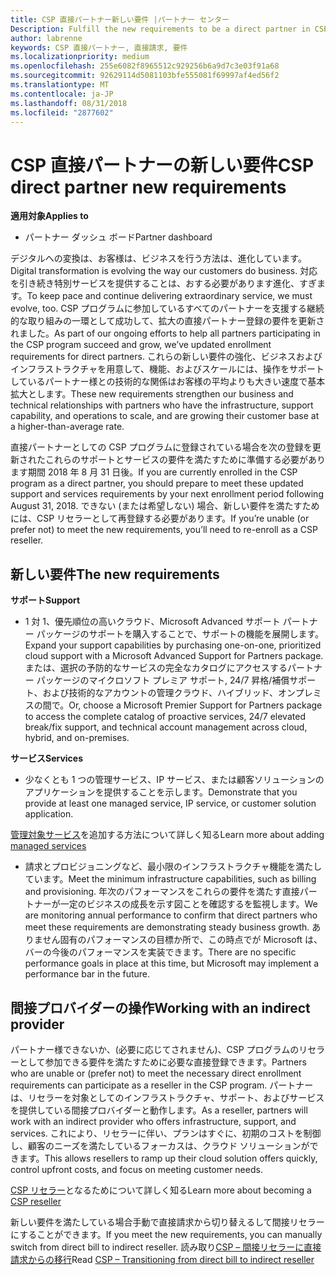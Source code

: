 ```yaml
---
title: CSP 直接パートナー新しい要件 |パートナー センター
Description: Fulfill the new requirements to be a direct partner in CSP
author: labrenne
keywords: CSP 直接パートナー, 直接請求, 要件
ms.localizationpriority: medium
ms.openlocfilehash: 255e6082f8965512c929256b6a9d7c3e03f91a68
ms.sourcegitcommit: 92629114d5081103bfe555081f69997af4ed56f2
ms.translationtype: MT
ms.contentlocale: ja-JP
ms.lasthandoff: 08/31/2018
ms.locfileid: "2877602"
---
```

# <a name="csp-direct-partner-new-requirements"></a><span data-ttu-id="89181-103">CSP 直接パートナーの新しい要件</span><span class="sxs-lookup"><span data-stu-id="89181-103">CSP direct partner new requirements</span></span>

**<span data-ttu-id="89181-104">適用対象</span><span class="sxs-lookup"><span data-stu-id="89181-104">Applies to</span></span>**

- <span data-ttu-id="89181-105">パートナー ダッシュ ボード</span><span class="sxs-lookup"><span data-stu-id="89181-105">Partner dashboard</span></span>

<span data-ttu-id="89181-106">デジタルへの変換は、お客様は、ビジネスを行う方法は、進化しています。</span><span class="sxs-lookup"><span data-stu-id="89181-106">Digital transformation is evolving the way our customers do business.</span></span> <span data-ttu-id="89181-107">対応を引き続き特別サービスを提供することは、おする必要があります進化、すぎます。</span><span class="sxs-lookup"><span data-stu-id="89181-107">To keep pace and continue delivering extraordinary service, we must evolve, too.</span></span> <span data-ttu-id="89181-108">CSP プログラムに参加しているすべてのパートナーを支援する継続的な取り組みの一環として成功して、拡大の直接パートナー登録の要件を更新されました。</span><span class="sxs-lookup"><span data-stu-id="89181-108">As part of our ongoing efforts to help all partners participating in the CSP program succeed and grow, we’ve updated enrollment requirements for direct partners.</span></span> <span data-ttu-id="89181-109">これらの新しい要件の強化、ビジネスおよびインフラストラクチャを用意して、機能、およびスケールには、操作をサポートしているパートナー様との技術的な関係はお客様の平均よりも大きい速度で基本拡大とします。</span><span class="sxs-lookup"><span data-stu-id="89181-109">These new requirements strengthen our business and technical relationships with partners who have the infrastructure, support capability, and operations to scale, and are growing their customer base at a higher-than-average rate.</span></span>

<span data-ttu-id="89181-110">直接パートナーとしての CSP プログラムに登録されている場合を次の登録を更新されたこれらのサポートとサービスの要件を満たすために準備する必要があります期間 2018 年 8 月 31 日後。</span><span class="sxs-lookup"><span data-stu-id="89181-110">If you are currently enrolled in the CSP program as a direct partner, you should prepare to meet these updated support and services requirements by your next enrollment period following August 31, 2018.</span></span> <span data-ttu-id="89181-111">できない (または希望しない) 場合、新しい要件を満たすためには、CSP リセラーとして再登録する必要があります。</span><span class="sxs-lookup"><span data-stu-id="89181-111">If you’re unable (or prefer not) to meet the new requirements, you’ll need to re-enroll as a CSP reseller.</span></span>

## <a name="the-new-requirements"></a><span data-ttu-id="89181-112">新しい要件</span><span class="sxs-lookup"><span data-stu-id="89181-112">The new requirements</span></span>

**<span data-ttu-id="89181-113">サポート</span><span class="sxs-lookup"><span data-stu-id="89181-113">Support</span></span>**

- <span data-ttu-id="89181-114">1 対 1、優先順位の高いクラウド、Microsoft Advanced サポート パートナー パッケージのサポートを購入することで、サポートの機能を展開します。</span><span class="sxs-lookup"><span data-stu-id="89181-114">Expand your support capabilities by purchasing one-on-one, prioritized cloud support with a Microsoft Advanced Support for Partners package.</span></span> <span data-ttu-id="89181-115">または、選択の予防的なサービスの完全なカタログにアクセスするパートナー パッケージのマイクロソフト プレミア サポート, 24/7 昇格/補償サポート、および技術的なアカウントの管理クラウド、ハイブリッド、オンプレミスの間で。</span><span class="sxs-lookup"><span data-stu-id="89181-115">Or, choose a Microsoft Premier Support for Partners package to access the complete catalog of proactive services, 24/7 elevated break/fix support, and technical account management across cloud, hybrid, and on-premises.</span></span> 

**<span data-ttu-id="89181-116">サービス</span><span class="sxs-lookup"><span data-stu-id="89181-116">Services</span></span>**

- <span data-ttu-id="89181-117">少なくとも 1 つの管理サービス、IP サービス、または顧客ソリューションのアプリケーションを提供することを示します。</span><span class="sxs-lookup"><span data-stu-id="89181-117">Demonstrate that you provide at least one managed service, IP service, or customer solution application.</span></span> 

<span data-ttu-id="89181-118">[管理対象サービス](https://partner.microsoft.com/business-opportunities/managed-services-provider)を追加する方法について詳しく知る</span><span class="sxs-lookup"><span data-stu-id="89181-118">Learn more about adding [managed services](https://partner.microsoft.com/business-opportunities/managed-services-provider)</span></span> 

- <span data-ttu-id="89181-119">請求とプロビジョニングなど、最小限のインフラストラクチャ機能を満たしています。</span><span class="sxs-lookup"><span data-stu-id="89181-119">Meet the minimum infrastructure capabilities, such as billing and provisioning.</span></span>
<span data-ttu-id="89181-120">年次のパフォーマンスをこれらの要件を満たす直接パートナーが一定のビジネスの成長を示す図ことを確認するを監視します。</span><span class="sxs-lookup"><span data-stu-id="89181-120">We are monitoring annual performance to confirm that direct partners who meet these requirements are demonstrating steady business growth.</span></span> <span data-ttu-id="89181-121">ありません固有のパフォーマンスの目標か所で、この時点でが Microsoft は、バーの今後のパフォーマンスを実装できます。</span><span class="sxs-lookup"><span data-stu-id="89181-121">There are no specific performance goals in place at this time, but Microsoft may implement a performance bar in the future.</span></span> 

## <a name="working-with-an-indirect-provider"></a><span data-ttu-id="89181-122">間接プロバイダーの操作</span><span class="sxs-lookup"><span data-stu-id="89181-122">Working with an indirect provider</span></span>

<span data-ttu-id="89181-123">パートナー様できないか、(必要に応じてされません)、CSP プログラムのリセラーとして参加できる要件を満たすために必要な直接登録できます。</span><span class="sxs-lookup"><span data-stu-id="89181-123">Partners who are unable or (prefer not) to meet the necessary direct enrollment requirements can participate as a reseller in the CSP program.</span></span> <span data-ttu-id="89181-124">パートナーは、リセラーを対象としてのインフラストラクチャ、サポート、およびサービスを提供している間接プロバイダーと動作します。</span><span class="sxs-lookup"><span data-stu-id="89181-124">As a reseller, partners will work with an indirect provider who offers infrastructure, support, and services.</span></span> <span data-ttu-id="89181-125">これにより、リセラーに伴い、プランはすぐに、初期のコストを制御し、顧客のニーズを満たしているフォーカスは、クラウド ソリューションができます。</span><span class="sxs-lookup"><span data-stu-id="89181-125">This allows resellers to ramp up their cloud solution offers quickly, control upfront costs, and focus on meeting customer needs.</span></span>  

<span data-ttu-id="89181-126">[CSP リセラー](https://partner.microsoft.com/cloud-solution-provider)となるためについて詳しく知る</span><span class="sxs-lookup"><span data-stu-id="89181-126">Learn more about becoming a [CSP reseller](https://partner.microsoft.com/cloud-solution-provider)</span></span>

<span data-ttu-id="89181-127">新しい要件を満たしている場合手動で直接請求から切り替えるして間接リセラーにすることができます。</span><span class="sxs-lookup"><span data-stu-id="89181-127">If you meet the new requirements, you can manually switch from direct bill to indirect reseller.</span></span> <span data-ttu-id="89181-128">読み取り[CSP – 間接リセラーに直接請求からの移行](https://support.microsoft.com/help/4457311/csp-transition-direct-to-indirect-reseller )</span><span class="sxs-lookup"><span data-stu-id="89181-128">Read [CSP – Transitioning from direct bill to indirect reseller](https://support.microsoft.com/help/4457311/csp-transition-direct-to-indirect-reseller )</span></span>

